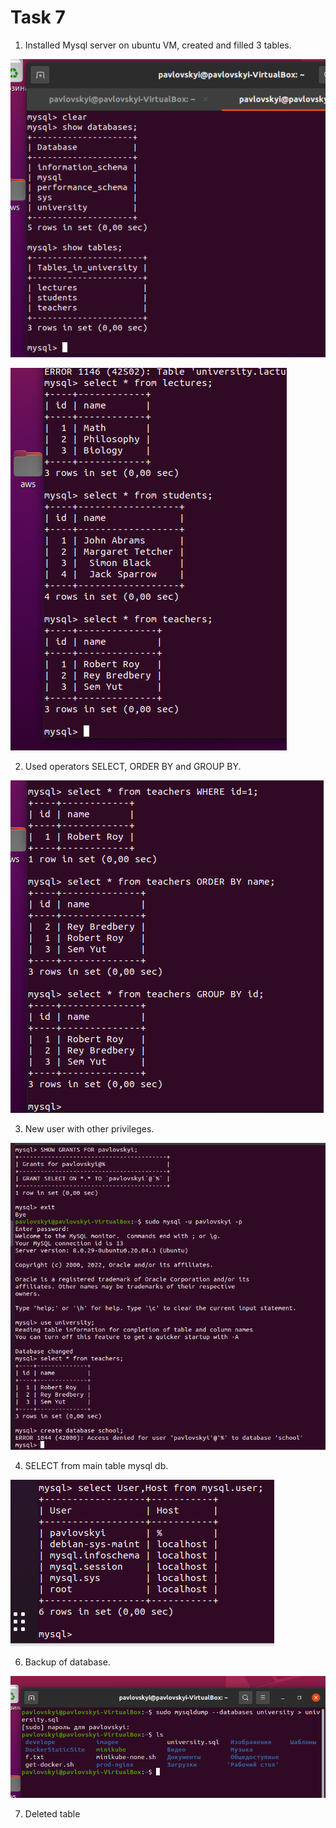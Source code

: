 # Task 7

1. Installed Mysql server on ubuntu VM, created and filled 3 tables.

![](https://github.com/nikyta384/DevOps_online_Dnipro_2022Q1Q2/blob/develop/m4/task7/db1.png)

![](https://github.com/nikyta384/DevOps_online_Dnipro_2022Q1Q2/blob/develop/m4/task7/db2.png)

2. Used operators SELECT, ORDER BY and GROUP BY.

![](https://github.com/nikyta384/DevOps_online_Dnipro_2022Q1Q2/blob/develop/m4/task7/db3.png)

3. New user with other privileges.

![](https://github.com/nikyta384/DevOps_online_Dnipro_2022Q1Q2/blob/develop/m4/task7/db4.png)

4. SELECT from main table mysql db.

![](https://github.com/nikyta384/DevOps_online_Dnipro_2022Q1Q2/blob/develop/m4/task7/db5.png)

6. Backup of database.

![](https://github.com/nikyta384/DevOps_online_Dnipro_2022Q1Q2/blob/develop/m4/task7/p10.png)

7. Deleted table 
